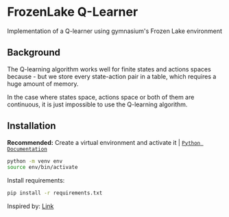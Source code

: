 # FrozenLake Q-Learner
Implementation of a Q-learner using gymnasium's Frozen Lake environment

## Background
The Q-learning algorithm works well for finite states and actions spaces because - but we store every state-action pair in a table, which requires a huge amount of memory.

In the case where states space, actions space or both of them are continuous, it is just impossible to use the Q-learning algorithm.

## Installation <a name="installation"></a>
**Recommended:** Create a virtual environment and activate it | [`Python Documentation`](https://packaging.python.org/en/latest/guides/installing-using-pip-and-virtual-environments/)

```bash
python -m venv env
source env/bin/activate
```

Install requirements:

```bash
pip install -r requirements.txt
```

Inspired by: [Link](https://towardsdatascience.com/q-learning-algorithm-from-explanation-to-implementation-cdbeda2ea187)
